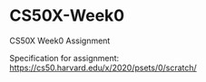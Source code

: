 # CS50X-Week0
CS50X Week0 Assignment

Specification for assignment: https://cs50.harvard.edu/x/2020/psets/0/scratch/
